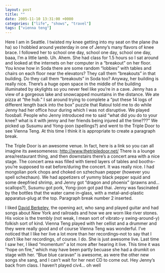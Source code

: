 ```yaml
---
layout: post
title: ""
date: 2005-11-10 13:31:00 +0000
categories: ["life", "shows", "travel"]
tags: ["vienna teng"]
---
```


Here I am in Seattle. I twisted my knee getting into my seat on the plane (ha ha) so I hobbled around yesterday in one of Jenny’s many flavors of knee brace. I followed her to school one day, school one day, school one day, baaa, I’m a little lamb. Uh. Ahem. She had class for 1.5 hours so I sat around and looked at the internets on her computer in a “breakout” on her floor. You know how in Soda there are some random “lobbies” with tables and chairs on each floor near the elevators? They call them “breakouts” in that building. Do they call them “breakouts” in Soda too? Anyway, her building is really nice. There’s a huge open space in the middle of the building illuminated by skylights so you never feel like you’re in a cave. Jenny has a view of a gorgeous lake and snowcapped mountains in the distance. We ate pizza at “the hub.” I sat around trying to complete a “put these 14 logs of different length back into the box” puzzle that Ratoul told me to do while Jenny had her office hour during which I was not disruptive. We played foosball. People who Jenny introduced me to said “what did you do to your knee? what is it with jenny and her friends being injured all the time???” We picked up Susumu and Yong-joon (spellings?) and went to the Triple Door to see Vienna Teng. At this time I think it is appropriate to create a paragraph break.

The Triple Door is an awesome venue. In fact, here is a link so you can all imagine its awesomeness: http://www.thetripledoor.net/  There is a lounge area/restaurant thing, and then downstairs there’s a concert area with a nice stage. The concert area was filled with tiered layers of tables and booths–you’re supposed to eat before/during the concert. It was really nice. I had mongolian pork chops and choked on szhechuan pepper (however you spell schezhaun). We had appetizers of yummy black pepper squid and some deepfried shrimp, and Jenny got “dragon and phoenix” (prawns and… scallops?), Susumu got pork, Yong-joon got pad thai. Jenny was fascinated by the bottles that the water came in–glass, with a metal-and-plastic apparatus-plug at the top. Paragraph break number 2 inserted.

I liked [David Berkeley](http://www.davidberkeley.com/), the opening act, who sang and played guitar and had songs about New York and railroads and how we are worn like river stones. His voice is the trembly (not weak, I mean sort of vibrato-y swing-around-y) folkish sort of kind. Vienna Teng played with her cellist and a drummer and they were really good and of course Vienna Teng was wonderful. I’ve noticed that I like her live a lot more than her recordings–not to say that I don’t like her recordings, of course. I do. She is just awesome live. Last time I saw her, I liked “momentum” a lot more after hearing it live. This time it was “hope on fire,” which may have been partly becuase she had a drumkit on stage with her. “Blue blue caravan” is awesome, as were the other new songs she sang, and I can’t wait for her next CD to come out. Hey Jenny’s back from class. I haven’t played civ4… oh well